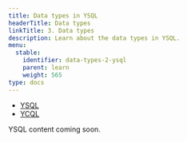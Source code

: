 ```yaml
---
title: Data types in YSQL
headerTitle: Data types
linkTitle: 3. Data types
description: Learn about the data types in YSQL.
menu:
  stable:
    identifier: data-types-2-ysql
    parent: learn
    weight: 565
type: docs
---
```


<ul class="nav nav-tabs-alt nav-tabs-yb" data-target="sql">

  <li >
    <a href="../data-types-ysql/" class="nav-link active">
      <i class="icon-postgres" aria-hidden="true"></i>
      YSQL
    </a>
  </li>

  <li >
    <a href="../data-types-ycql/" class="nav-link">
      <i class="icon-cassandra" aria-hidden="true"></i>
      YCQL
    </a>
  </li>

</ul>

YSQL content coming soon.
